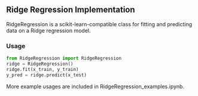 ## Ridge Regression Implementation

RidgeRegression is a scikit-learn-compatible class for fitting and predicting data on a Ridge regression model. 

### Usage

```python
from RidgeRegression import RidgeRegression
ridge = RidgeRegression()
ridge.fit(x_train, y_train)
y_pred = ridge.predict(x_test)
```

More example usages are included in RidgeRegression_examples.ipynb.

